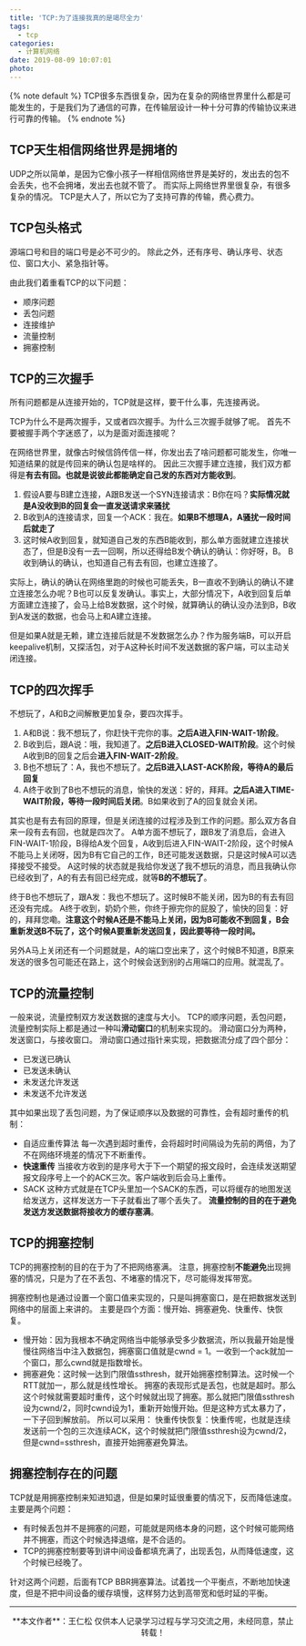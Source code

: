 ```yaml
---
title: 'TCP:为了连接我真的是竭尽全力'
tags:
  - tcp
categories:
  - 计算机网络
date: 2019-08-09 10:07:01
photo:
---
```


{% note default %}
TCP很多东西很复杂，因为在复杂的网络世界里什么都是可能发生的，于是我们为了通信的可靠，在传输层设计一种十分可靠的传输协议来进行可靠的传输。
{% endnote %}

<!-- more -->
## TCP天生相信网络世界是拥堵的
UDP之所以简单，是因为它像小孩子一样相信网络世界是美好的，发出去的包不会丢失，也不会拥堵，发出去也就不管了。
而实际上网络世界里很复杂，有很多复杂的情况。
TCP是大人了，所以它为了支持可靠的传输，费心费力。

## TCP包头格式
源端口号和目的端口号是必不可少的。
除此之外，还有序号、确认序号、状态位、窗口大小、紧急指针等。

由此我们着重看TCP的以下问题：
- 顺序问题
- 丢包问题
- 连接维护
- 流量控制
- 拥塞控制

## TCP的三次握手
所有问题都是从连接开始的，TCP就是这样，要干什么事，先连接再说。

TCP为什么不是两次握手，又或者四次握手。为什么三次握手就够了呢。
首先不要被握手两个字迷惑了，以为是面对面连接呢？

在网络世界里，就像古时候信鸽传信一样，你发出去了啥问题都可能发生，你唯一知道结果的就是传回来的确认包是啥样的。
因此三次握手建立连接，我们双方都得是**有去有回。也就是说彼此都能确定自己发的东西对方能收到**。

1. 假设A要与B建立连接，A跟B发送一个SYN连接请求：B你在吗？**实际情况就是A没收到B的回复会一直发送请求来骚扰**
2. B收到A的连接请求，回复一个ACK：我在。**如果B不想理A，A骚扰一段时间后就走了**
3. 这时候A收到回复，就知道自己发的东西B能收到，那么单方面就建立连接状态了，但是B没有一去一回啊，所以还得给B发个确认的确认：你好呀，B。
B收到确认的确认，也知道自己有去有回，也建立连接了。

实际上，确认的确认在网络里跑的时候也可能丢失，B一直收不到确认的确认不建立连接怎么办呢？B也可以反复发确认。事实上，大部分情况下，A收到回复后单方面建立连接了，会马上给B发数据，这个时候，就算确认的确认没办法到B，B收到A发送的数据，也会马上和A建立连接。

但是如果A就是无赖，建立连接后就是不发数据怎么办？作为服务端B，可以开启keepalive机制，又探活包，对于A这种长时间不发送数据的客户端，可以主动关闭连接。

## TCP的四次挥手
不想玩了，A和B之间解散更加复杂，要四次挥手。
1. A和B说：我不想玩了，你赶快干完你的事。**之后A进入FIN-WAIT-1阶段**。
2. B收到后，跟A说：哦，我知道了。**之后B进入CLOSED-WAIT阶段**。这个时候A收到B的回复之后会**进入FIN-WAIT-2阶段**。
3. B也不想玩了：A，我也不想玩了。**之后B进入LAST-ACK阶段，等待A的最后回复**
4. A终于收到了B也不想玩的消息，愉快的发送：好的，拜拜。**之后A进入TIME-WAIT阶段，等待一段时间后关闭**。B如果收到了A的回复就会关闭。

其实也是有去有回的原理，但是关闭连接的过程涉及到工作的问题。那么双方各自来一段有去有回，也就是四次了。
A单方面不想玩了，跟B发了消息后，会进入FIN-WAIT-1阶段，B得给A发个回复，A收到后进入FIN-WAIT-2阶段，这个时候A不能马上关闭呀，因为B有它自己的工作，B还可能发送数据，只是这时候A可以选择接受不接受。
A这时候的状态就是我给你发送了我不想玩的消息，而且我确认你已经收到了，A的有去有回已经完成，就等**B的不想玩了**。

终于B也不想玩了，跟A发：我也不想玩了。这时候B不能关闭，因为B的有去有回还没有完成。
A终于收到，奶奶个熊，你终于擦完你的屁股了，愉快的回复：好的，拜拜您嘞。**注意这个时候A还是不能马上关闭，因为B可能收不到回复，B会重新发送B不玩了，这个时候A要重新发送回复，因此要等待一段时间。**

另外A马上关闭还有一个问题就是，A的端口空出来了，这个时候B不知道，B原来发送的很多包可能还在路上，这个时候会送到别的占用端口的应用。就混乱了。

## TCP的流量控制
一般来说，流量控制双方发送数据的速度与大小。
TCP的顺序问题，丢包问题，流量控制实际上都是通过一种叫**滑动窗口**的机制来实现的。
滑动窗口分为两种，发送窗口，与接收窗口。
滑动窗口通过指针来实现，把数据流分成了四个部分：
- 已发送已确认
- 已发送未确认
- 未发送允许发送
- 未发送不允许发送

其中如果出现了丢包问题，为了保证顺序以及数据的可靠性，会有超时重传的机制：
- 自适应重传算法
每一次遇到超时重传，会将超时时间隔设为先前的两倍，为了不在网络环境差的情况下不断重传。
- **快速重传**
当接收方收到的是序号大于下一个期望的报文段时，会连续发送期望报文段序号上一个的ACK三次。客户端收到后会马上重传。
- SACK
这种方式就是在TCP头里加一个SACK的东西，可以将缓存的地图发送给发送方，这样发送方一下子就看出了哪个丢失了。
**流量控制的目的在于避免发送方发送数据将接收方的缓存塞满**。

## TCP的拥塞控制
TCP的拥塞控制的目的在于为了不把网络塞满。
注意，拥塞控制**不能避免**出现拥塞的情况，只是为了在不丢包、不堵塞的情况下，尽可能得发挥带宽。

拥塞控制也是通过设置一个窗口值来实现的，只是叫拥塞窗口，是在把数据发送到网络中的层面上来讲的。
主要是四个方面：慢开始、拥塞避免、快重传、快恢复。
- 慢开始：因为我根本不确定网络当中能够承受多少数据流，所以我最开始是慢慢往网络当中注入数据包，拥塞窗口值就是cwnd = 1。一收到一个ack就加一个窗口，那么cwnd就是指数增长。
- 拥塞避免：这时候一达到门限值ssthresh，就开始拥塞控制算法。这时候一个RTT就加一，那么就是线性增长。
拥塞的表现形式是丢包，也就是超时。那么这个时候就需要超时重传，这个时候就出现了拥塞。那么就把门限值ssthresh设为cwnd/2，同时cwnd设为1，重新开始慢开始。但是这种方式太暴力了，一下子回到解放前。
所以可以采用：
快重传快恢复：快重传呢，也就是连续发送前一个包的三次连续ACK，这个时候就把门限值ssthresh设为cwnd/2，但是cwnd=ssthresh，直接开始拥塞避免算法。

## 拥塞控制存在的问题
TCP就是用拥塞控制来知进知退，但是如果时延很重要的情况下，反而降低速度。
主要是两个问题：
- 有时候丢包并不是拥塞的问题，可能就是网络本身的问题，这个时候可能网络并不拥塞，而这个时候选择退缩，是不合适的。
- TCP的拥塞控制要等到讲中间设备都填充满了，出现丢包，从而降低速度，这个时候已经晚了。

针对这两个问题，后面有TCP BBR拥塞算法。试着找一个平衡点，不断地加快速度，但是不把中间设备的缓存填慢，这样努力达到高带宽和低时延的平衡。















--- 

<div align="center">
	**本文作者**：王仁松
	仅供本人记录学习过程与学习交流之用，未经同意，禁止转载！
</div>